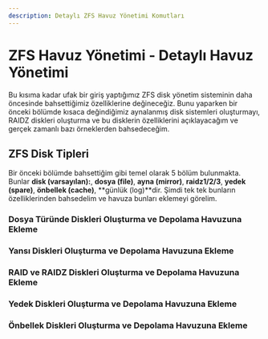 ```yaml
---
description: Detaylı ZFS Havuz Yönetimi Komutları
---
```



# ZFS Havuz Yönetimi - Detaylı Havuz Yönetimi


Bu kısıma kadar ufak bir giriş yaptığımız ZFS disk yönetim sisteminin daha öncesinde bahsettiğimiz özelliklerine değineceğiz. Bunu yaparken bir önceki bölümde kısaca değindiğimiz aynalanmış disk sistemleri oluşturmayı, RAIDZ diskleri oluşturma ve bu disklerin özelliklerini açıklayacağım ve gerçek zamanlı bazı örneklerden bahsedeceğim.

## ZFS Disk Tipleri

Bir önceki bölümde bahsettiğim gibi temel olarak 5 bölüm bulunmakta.  Bunlar **disk \(varsayılan\):**, **dosya \(file\)**, **ayna \(mirror\)**, **raidz1/2/3**, **yedek \(spare\)**, **önbellek \(cache\)**, **günlük \(log\)**dir. Şimdi tek tek bunların özelliklerinden bahsedelim ve havuza bunları eklemeyi görelim.

### Dosya Türünde Diskleri Oluşturma ve Depolama Havuzuna Ekleme 
### Yansı Diskleri Oluşturma ve Depolama Havuzuna Ekleme 
### RAID ve RAIDZ Diskleri Oluşturma ve Depolama Havuzuna Ekleme 
### Yedek Diskleri Oluşturma ve Depolama Havuzuna Ekleme 
### Önbellek Diskleri Oluşturma ve Depolama Havuzuna Ekleme 


